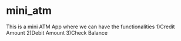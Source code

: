 # mini_atm
This is a mini ATM App where we can have the functionalities  1)Credit Amount   2)Debit Amount  3)Check Balance
